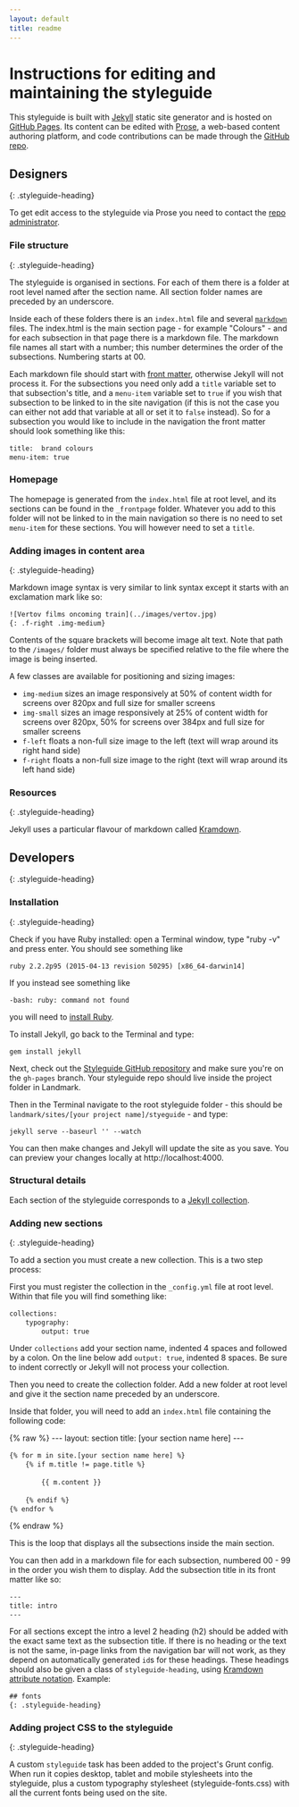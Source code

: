 ```yaml
---
layout: default
title: readme
---
```


# Instructions for editing and maintaining the styleguide

This styleguide is built with [Jekyll](https://jekyllrb.com/docs/home/) static site generator and is hosted on [GitHub Pages](https://pages.github.com/). Its content can be edited with [Prose](http://prose.io/), a web-based content authoring platform, and code contributions can be made through the [GitHub repo](https://github.com/ffxstyleguide/styleguide-afr).

## Designers
{: .styleguide-heading}

To get edit access to the styleguide via Prose you need to contact the [repo administrator](https://github.com/ffxisabel). 

### File structure
{: .styleguide-heading}

The styleguide is organised in sections. For each of them there is a folder at root level named after the section name. All section folder names are preceded by an underscore.

Inside each of these folders there is an `index.html` file and several [`markdown`](https://daringfireball.net/projects/markdown/syntax) files. The index.html is the main section page - for example "Colours" - and for each subsection in that page there is a markdown file. The markdown file names all start with a number; this number determines the order of the subsections. Numbering starts at 00.

Each markdown file should start with [front matter](https://jekyllrb.com/docs/frontmatter/), otherwise Jekyll will not process it. For the subsections you need only add a `title` variable set to that subsection's title, and a `menu-item` variable set to `true` if you wish that subsection to be linked to in the site navigation (if this is not the case you can either not add that variable at all or set it to `false` instead). So for a subsection you would like to include in the navigation the front matter should look something like this:

    title:  brand colours
    menu-item: true

### Homepage 

The homepage is generated from the `index.html` file at root level, and its sections can be found in the `_frontpage` folder. Whatever you add to this folder will not be linked to in the main navigation so there is no need to set `menu-item` for these sections. You will however need to set a `title`.

### Adding images in content area
{: .styleguide-heading}

Markdown image syntax is very similar to link syntax except it starts with an exclamation mark like so:

    ![Vertov films oncoming train](../images/vertov.jpg)
    {: .f-right .img-medium}

Contents of the square brackets will become image alt text. Note that path to the `/images/` folder must always be specified relative to the file where the image is being inserted.

A few classes are available for positioning and sizing images:

* `img-medium` sizes an image responsively at 50% of content width for screens over 820px and full size for smaller screens
* `img-small` sizes an image responsively at 25% of content width for screens over 820px, 50% for screens over 384px and full size for smaller screens
* `f-left` floats a non-full size image to the left (text will wrap around its right hand side)
* `f-right` floats a non-full size image to the right (text will wrap around its left hand side)

### Resources
{: .styleguide-heading}

Jekyll uses a particular flavour of markdown called [Kramdown](http://kramdown.gettalong.org/quickref.html).


## Developers
{: .styleguide-heading}

### Installation
{: .styleguide-heading}

Check if you have Ruby installed: open a Terminal window, type "ruby -v" and press enter. You should see something like

    ruby 2.2.2p95 (2015-04-13 revision 50295) [x86_64-darwin14]

If you instead see something like

    -bash: ruby: command not found

you will need to [install Ruby](https://www.ruby-lang.org/en/downloads/).

To install Jekyll, go back to the Terminal and type:

    gem install jekyll

Next, check out the [Styleguide GitHub repository](https://github.com/ffxstyleguide/styleguide-afr) and make sure you're on the `gh-pages` branch. Your styleguide repo should live inside the project folder in Landmark.

Then in the Terminal navigate to the root styleguide folder - this should be `landmark/sites/[your project name]/styeguide` - and type:

    jekyll serve --baseurl '' --watch

You can then make changes and Jekyll will update the site as you save. You can preview your changes locally at http://localhost:4000.

### Structural details

Each section of the styleguide corresponds to a [Jekyll collection](https://jekyllrb.com/docs/collections/). 


### Adding new sections
{: .styleguide-heading}

To add a section you must create a new collection. This is a two step process:

First you must register the collection in the `_config.yml` file at root level.
Within that file you will find something like:

    collections:
        typography:
            output: true

Under `collections` add your section name, indented 4 spaces and followed by a colon. On the line below add `output: true`, indented 8 spaces. Be sure to indent correctly or Jekyll will not process your collection.

Then you need to create the collection folder. Add a new folder at root level and give it the section name preceded by an underscore.

Inside that folder, you will need to add an `index.html` file containing the following code:

{% raw %}
    ---
    layout: section
    title: [your section name here]
    ---

    {% for m in site.[your section name here] %}
        {% if m.title != page.title %}

            {{ m.content }}

        {% endif %}
    {% endfor %
{% endraw %}

This is the loop that displays all the subsections inside the main section.

You can then add in a markdown file for each subsection, numbered 00 - 99 in the order you wish them to display. Add the subsection title in its front matter like so:

    ---
    title: intro
    ---

For all sections except the intro a level 2 heading (h2) should be added with the exact same text as the subsection title. If there is no heading or the text is not the same, in-page links from the navigation bar will not work, as they depend on automatically generated `id`s for these headings. These headings should also be given a class of `styleguide-heading`, using [Kramdown attribute notation](http://kramdown.gettalong.org/syntax.html#block-ials). Example:

    ## fonts
    {: .styleguide-heading}


### Adding project CSS to the styleguide
{: .styleguide-heading}

A custom `styleguide` task has been added to the project's Grunt config. When run it copies desktop, tablet and mobile stylesheets into the styleguide, plus a custom typography stylesheet (styleguide-fonts.css) with all the current fonts being used on the site. 


